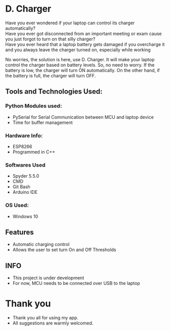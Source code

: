 # D. Charger

Have you ever wondered if your laptop can control its charger automatically?
<br/>
Have you ever got disconnected from an important meeting or exam cause you just forgot to turn on that silly charger?
<br/>
Have you ever heard that a laptop battery gets damaged if you overcharge it and you always leave the charger turned on, especially while working

No worries, the solution is here, use D. Charger. It will make your laptop control the charger based on battery levels. So, no need to worry. If the battery is low, the charger will turn ON automatically. On the other hand, if the battery is full, the charger will turn OFF.

## Tools and Technologies Used:

### Python Modules used:
- PySerial for Serial Communication between MCU and laptop device
- Time for buffer management

### Hardware Info: 
- ESP8266
- Programmed in C++

### Softwares Used 
- Spyder 5.5.0
- CMD
- Git Bash
- Arduino IDE

### OS Used:
- Windows 10 

## Features  
- Automatic charging control
- Allows the user to set turn On and Off Thresholds

## INFO
- This project is under development
- For now, MCU needs to be connected over USB to the laptop

# Thank you
- Thank you all for using my app.
- All suggestions are warmly welcomed.
